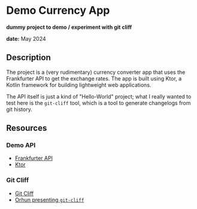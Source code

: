 # Demo Currency App 

__dummy project to demo / experiment with git cliff__

__date:__ May 2024

## Description

The project is a (very rudimentary) currency converter app that uses the Frankfurter API 
to get the exchange rates. The app is built using Ktor, a Kotlin framework for building lightweight
web applications.

The API itself is just a kind of "Hello-World" project; what I really wanted to test here is
the `git-cliff` tool, which is a tool to generate changelogs from git history.

## Resources

### Demo API
- [Frankfurter API](https://www.frankfurter.app/docs)
- [Ktor](https://ktor.io/docs/)

### Git Cliff

- [Git Cliff](https://git-cliff.org/docs/)
- [Orhun presenting `git-cliff`](https://www.youtube.com/watch?v=RWh8qbiLRts)

